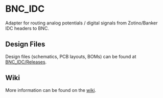# BNC_IDC
Adapter for routing analog potentials / digital signals from Zotino/Banker IDC headers to BNC. 

## Design Files

Design files (schematics, PCB layouts, BOMs) can be found at [BNC_IDC/Releases](https://github.com/sinara-hw/BNC_IDC/releases).

## Wiki

More information can be found on the [wiki](https://github.com/sinara-hw/BNC_IDC/wiki).
